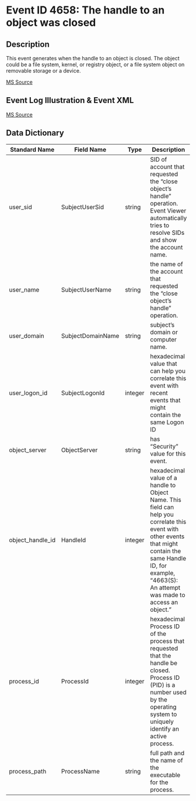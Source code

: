 # Event ID 4658: The handle to an object was closed

## Description

This event generates when the handle to an object is closed. The object could be a file system, kernel, or registry object, or a file system object on removable storage or a device.

[MS Source](https://github.com/MicrosoftDocs/windows-itpro-docs/blob/master/windows/security/threat-protection/auditing/event-4658.md)

## Event Log Illustration & Event XML

[MS Source](https://github.com/MicrosoftDocs/windows-itpro-docs/blob/master/windows/security/threat-protection/auditing/event-4658.md)

## Data Dictionary

|	Standard Name	| Field Name |	Type	|	Description	|	Sample Value	|
|	----------------	|	----------------	|	----------------	|	----------------	|	----------------	|
|	user_sid	|	SubjectUserSid	|	string	|	SID of account that requested the “close object’s handle” operation. Event Viewer automatically tries to resolve SIDs and show the account name.	|	S-1-5-21-3457937927-2839227994-823803824-1104	|
|	user_name	|	SubjectUserName	|	string	|	the name of the account that requested the “close object’s handle” operation.	|	dadmin	|
|	user_domain	|	SubjectDomainName	|	string	|	subject’s domain or computer name.	|	CONTOSO	|
|	user_logon_id	|	SubjectLogonId	|	integer	|	hexadecimal value that can help you correlate this event with recent events that might contain the same Logon ID	|	0x4367b	|
|	object_server	|	ObjectServer	|	string	|	has “Security” value for this event.	|	Security	|
|	object_handle_id	|	HandleId	|	integer	|	hexadecimal value of a handle to Object Name. This field can help you correlate this event with other events that might contain the same Handle ID, for example, “4663(S): An attempt was made to access an object.”	|	0x18a8	|
|	process_id	|	ProcessId	|	integer	|	hexadecimal Process ID of the process that requested that the handle be closed. Process ID (PID) is a number used by the operating system to uniquely identify an active process. 	|	0xef0	|
|	process_path	|	ProcessName	|	string	|	full path and the name of the executable for the process.	|	C:\\Windows\\explorer.exe	|